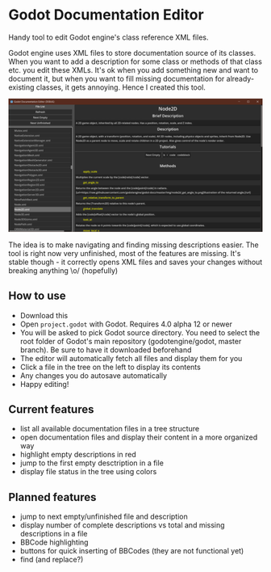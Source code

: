 # Godot Documentation Editor

Handy tool to edit Godot engine's class reference XML files.

Godot engine uses XML files to store documentation source of its classes. When you want to add a description for some class or methods of that class etc. you edit these XMLs. It's ok when you add something new and want to document it, but when you want to fill missing documentation for already-existing classes, it gets annoying. Hence I created this tool.

![](https://github.com/KoBeWi/Godot-Documentation-Editor/blob/master/Media/Screenshot.png)

The idea is to make navigating and finding missing descriptions easier. The tool is right now very unfinished, most of the features are missing. It's stable though - it correctly opens XML files and saves your changes without breaking anything \o/ (hopefully)

## How to use

- Download this
- Open `project.godot` with Godot. Requires 4.0 alpha 12 or newer
- You will be asked to pick Godot source directory. You need to select the root folder of Godot's main repository (godotengine/godot, master branch). Be sure to have it downloaded beforehand
- The editor will automatically fetch all files and display them for you
- Click a file in the tree on the left to display its contents
- Any changes you do autosave automatically
- Happy editing!

## Current features
- list all available documentation files in a tree structure
- open documentation files and display their content in a more organized way
- highlight empty descriptions in red
- jump to the first empty desctription in a file
- display file status in the tree using colors

## Planned features
- jump to next empty/unfinished file and description
- display number of complete descriptions vs total and missing descriptions in a file
- BBCode highlighting
- buttons for quick inserting of BBCodes (they are not functional yet)
- find (and replace?)
